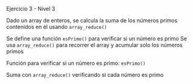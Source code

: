 Ejercicio 3 - Nivel 3

Dado un array de enteros, se calcula la suma de los números primos contenidos en él usando `array_reduce()`

Se define una función `esPrimo()` para verificar si un número es primo
Se usa `array_reduce()` para recorrer el array y acumular solo los números primos

Función para verificar si un número es primo: `esPrimo()`

Suma con `array_reduce()` verificando si cada número es primo
